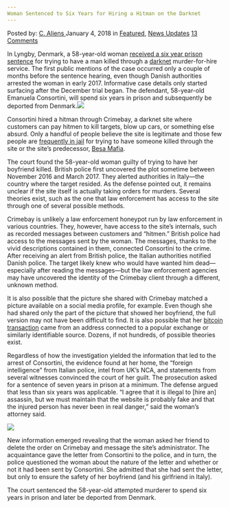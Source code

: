 ```yaml
---
Woman Sentenced to Six Years for Hiring a Hitman on the Darknet
---
```

<article class="post-listing post-24265 post type-post status-publish format-standard has-post-thumbnail hentry 
 tag-darknet tag-hiring tag-hitman tag-sentenced tag-woman tag-years">
<div class="post-inner">
<span>Posted by: <a href="https://www.deepdotweb.com/author/caliens/" title="">C. Aliens </a></span>
<span>January 4, 2018</span>
<span>in <a href="https://www.deepdotweb.com/category/deepdot-news/" rel="category tag">Featured</a>, <a href="https://www.deepdotweb.com/category/news-updates/" rel="category tag">News Updates</a></span>
<span><a href="https://www.deepdotweb.com/2018/01/04/woman-sentenced-six-years-hiring-hitman-darknet/#comments">13 Comments</a></span>


<p>In Lyngby, Denmark, a 58-year-old woman <a href="https://www.dr.dk/nyheder/indland/sag-om-lejemord-kvinde-straffes-med-6-aars-faengsel-og-udvises">received a six year prison sentence</a> for trying to have a man killed through a <a href="http://deepdotweb.com/tag/darknet">darknet</a> murder-for-hire service. The first public mentions of the case occurred only a couple of months before the sentence hearing, even though Danish authorities arrested the woman in early 2017. Informative case details only started surfacing after the December trial began. The defendant, 58-year-old Emanuela Consortini, will spend six years in prison and subsequently be deported from Denmark.<img class="wp-image-24269 aligncenter" src="https://www.deepdotweb.com/wp-content/uploads/2018/01/word-image-5.png" srcset="https://www.deepdotweb.com/wp-content/uploads/2018/01/word-image-5.png 660w, https://www.deepdotweb.com/wp-content/uploads/2018/01/word-image-5-300x150.png 300w" sizes="(max-width: 660px) 100vw, 660px" /></p>
<p>Consortini hired a hitman through Crimebay, a darknet site where customers can pay hitmen to kill targets, blow up cars, or something else absurd. Only a handful of people believe the site is legitimate and those few people are <a href="https://www.deepdotweb.com/2017/04/10/oregon-man-charged-first-degree-murder-orders-assassination-wife-dark-web/">frequently in jail</a> for trying to have someone killed through the site or the site’s predecessor, <a href="https://www.deepdotweb.com/2017/02/06/man-tried-hire-hitman-darknet-kill-wife-got-scammed-arrested-instead/">Besa Mafia</a>.</p>
<p>The court found the 58-year-old woman guilty of trying to have her boyfriend killed. British police first uncovered the plot sometime between November 2016 and March 2017. They alerted authorities in Italy—the country where the target resided. As the defense pointed out, it remains unclear if the site itself is actually taking orders for murders. Several theories exist, such as the one that law enforcement has access to the site through one of several possible methods.</p>
<p>Crimebay is unlikely a law enforcement honeypot run by law enforcement in various countries. They, however, have access to the site’s internals, such as recorded messages between customers and “hitmen.” British police had access to the messages sent by the woman. The messages, thanks to the vivid descriptions contained in them, connected Consortini to the crime. After receiving an alert from British police, the Italian authorities notified Danish police. The target likely knew who would have wanted him dead—especially after reading the messages—but the law enforcement agencies may have uncovered the identity of the Crimebay client through a different, unknown method.</p>
<p>It is also possible that the picture she shared with Crimebay matched a picture available on a social media profile, for example. Even though she had shared only the part of the picture that showed her boyfriend, the full version may not have been difficult to find. It is also possible that her <a href="http://deepdotweb.com/tag/bitcoin">bitcoin transaction</a> came from an address connected to a popular exchange or similarly identifiable source. Dozens, if not hundreds, of possible theories exist.</p>
<p>Regardless of how the investigation yielded the information that led to the arrest of Consortini, the evidence found at her home, the “foreign intelligence” from Italian police, intel from UK’s NCA, and statements from several witnesses convinced the court of her guilt. The prosecution asked for a sentence of seven years in prison at a minimum. The defense argued that less than six years was applicable. &#8220;I agree that it is illegal to [hire an] assassin, but we must maintain that the website is probably fake and that the injured person has never been in real danger,&#8221; said the woman’s attorney said.</p>
<p><img class="wp-image-24271" src="https://www.deepdotweb.com/wp-content/uploads/2018/01/word-image-7.png" srcset="https://www.deepdotweb.com/wp-content/uploads/2018/01/word-image-7.png 684w, https://www.deepdotweb.com/wp-content/uploads/2018/01/word-image-7-300x169.png 300w" sizes="(max-width: 684px) 100vw, 684px" /></p>
<p>New information emerged revealing that the woman asked her friend to delete the order on Crimebay and message the site’s administrator. The acquaintance gave the letter from Consortini to the police, and in turn, the police questioned the woman about the nature of the letter and whether or not it had been sent by Consortini. She admitted that she had sent the letter, but only to ensure the safety of her boyfriend (and his girlfriend in Italy).</p>
<p>The court sentenced the 58-year-old attempted murderer to spend six years in prison and later be deported from Denmark.</p>
</div>
<span style="display:none"><a href="https://www.deepdotweb.com/tag/darknet/" rel="tag">darknet</a> <a href="https://www.deepdotweb.com/tag/hiring/" rel="tag">hiring</a> <a href="https://www.deepdotweb.com/tag/hitman/" rel="tag">hitman</a> <a href="https://www.deepdotweb.com/tag/sentenced/" rel="tag">sentenced</a> <a href="https://www.deepdotweb.com/tag/woman/" rel="tag">woman</a> <a href="https://www.deepdotweb.com/tag/years/" rel="tag">years</a></span> <span style="display:none" class="updated">2018-01-04</span>
<div style="display:none" class="vcard author" itemprop="author" itemscope itemtype="http://schema.org/Person"><strong class="fn" itemprop="name"><a href="https://www.deepdotweb.com/author/caliens/" title="Posts by C. Aliens" rel="author">C. Aliens</a></strong></div>
</div>
</article>

